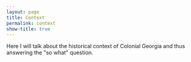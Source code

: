 ```yaml
---
layout: page
title: Context
permalink: context
show-title: true
---
```


Here I will talk about the historical context of Colonial Georgia and thus answering the "so what" question.
